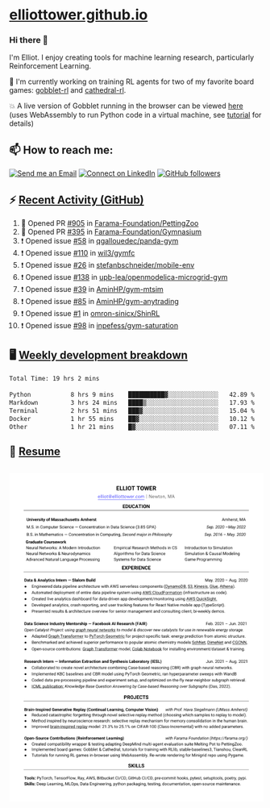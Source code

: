 # [elliottower.github.io](https://github.com/elliottower/elliottower.github.io)

### Hi there 👋

I'm Elliot. I enjoy creating tools for machine learning research, particularly Reinforcement Learning. 

🚀 I'm currently working on training RL agents for two of my favorite board games: [gobblet-rl](https://github.com/elliottower/gobblet-rl) and [cathedral-rl](https://github.com/elliottower/cathedral-rl). 

💥 A live version of Gobblet running in the browser can be viewed [here](https://elliottower.github.io/gobblet-rl/) (uses WebAssembly to run Python code in a virtual machine, see [tutorial](https://github.com/elliottower/gobblet-rl/blob/main/tutorials/WebAssembly/web_assembly.md) for details)


## 📫 How to reach me:

 [![Send me an Email](https://img.shields.io/badge/email-elliot%40elliottower.com-blue)](mailto:elliot@elliottower.com)
 [![Connect on LinkedIn](https://img.shields.io/badge/--linkedin?label=LinkedIn&logo=LinkedIn&style=social)](https://www.linkedin.com/in/elliot-tower)
 [![GitHub followers](https://img.shields.io/github/followers/elliottower?style=social)](https://github.com/elliottower/)
 

## ⚡ [Recent Activity (GitHub)](https://github.com/elliottower)

<!--START_SECTION:activity-->
1. 💪 Opened PR [#905](https://github.com/Farama-Foundation/PettingZoo/pull/905) in [Farama-Foundation/PettingZoo](https://github.com/Farama-Foundation/PettingZoo)
2. 💪 Opened PR [#395](https://github.com/Farama-Foundation/Gymnasium/pull/395) in [Farama-Foundation/Gymnasium](https://github.com/Farama-Foundation/Gymnasium)
3. ❗️ Opened issue [#58](https://github.com/qgallouedec/panda-gym/issues/58) in [qgallouedec/panda-gym](https://github.com/qgallouedec/panda-gym)
4. ❗️ Opened issue [#110](https://github.com/wil3/gymfc/issues/110) in [wil3/gymfc](https://github.com/wil3/gymfc)
5. ❗️ Opened issue [#26](https://github.com/stefanbschneider/mobile-env/issues/26) in [stefanbschneider/mobile-env](https://github.com/stefanbschneider/mobile-env)
6. ❗️ Opened issue [#138](https://github.com/upb-lea/openmodelica-microgrid-gym/issues/138) in [upb-lea/openmodelica-microgrid-gym](https://github.com/upb-lea/openmodelica-microgrid-gym)
7. ❗️ Opened issue [#39](https://github.com/AminHP/gym-mtsim/issues/39) in [AminHP/gym-mtsim](https://github.com/AminHP/gym-mtsim)
8. ❗️ Opened issue [#85](https://github.com/AminHP/gym-anytrading/issues/85) in [AminHP/gym-anytrading](https://github.com/AminHP/gym-anytrading)
9. ❗️ Opened issue [#1](https://github.com/omron-sinicx/ShinRL/issues/1) in [omron-sinicx/ShinRL](https://github.com/omron-sinicx/ShinRL)
10. ❗️ Opened issue [#98](https://github.com/inpefess/gym-saturation/issues/98) in [inpefess/gym-saturation](https://github.com/inpefess/gym-saturation)
<!--END_SECTION:activity-->


## 🖥️ [Weekly development breakdown](https://wakatime.com/@elliottower)
<!--START_SECTION:waka-->

```text
Total Time: 19 hrs 2 mins

Python           8 hrs 9 mins    ██████████▓░░░░░░░░░░░░░░   42.89 %
Markdown         3 hrs 24 mins   ████▒░░░░░░░░░░░░░░░░░░░░   17.93 %
Terminal         2 hrs 51 mins   ███▓░░░░░░░░░░░░░░░░░░░░░   15.04 %
Docker           1 hr 55 mins    ██▓░░░░░░░░░░░░░░░░░░░░░░   10.12 %
Other            1 hr 21 mins    █▓░░░░░░░░░░░░░░░░░░░░░░░   07.11 %
```

<!--END_SECTION:waka-->


## 📄 [Resume](https://elliottower.github.io/src/pdf/resume.pdf)

<!-- PDF-TO-MARKDOWN:START -->
![Page 1](src/png/page1.png "Page 1")
---
<!-- PDF-TO-MARKDOWN:END -->
